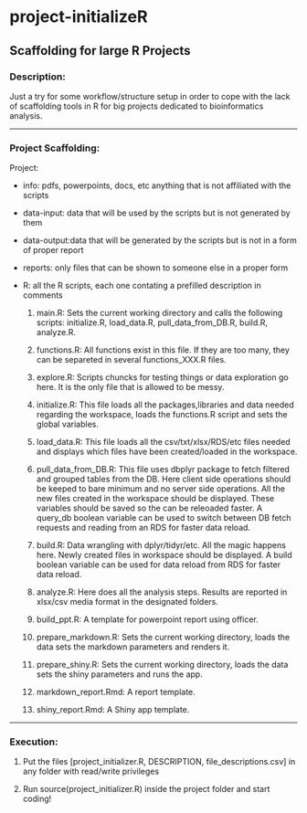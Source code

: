 # project-initializeR

## Scaffolding for large R Projects

### Description: 

Just a try for some workflow/structure setup in order to cope with the
lack of scaffolding tools in R for big projects dedicated to bioinformatics analysis.


---

### Project Scaffolding:
    
Project:
  * info:	pdfs, powerpoints, docs, etc anything that is not affiliated with the scripts
  
  * data-input: data that will be used by the scripts but is not generated by them
  
  * data-output:data that will be generated by the scripts but is not in a form of proper report
  
  * reports:    only files that can be shown to someone else in a proper form
  
  * R:		all the R scripts, each one contating a prefilled description in comments


    1. main.R: Sets the current working directory and calls the following scripts: initialize.R, load_data.R, pull_data_from_DB.R, build.R, analyze.R.


    2. functions.R: All functions exist in this file. If they are too many, they can be separeted in several functions_XXX.R files.


    3. explore.R: Scripts chuncks for testing things or data exploration go here. It is the only file that is allowed to be messy. 


    4. initialize.R: This file loads all the packages,libraries and data needed regarding the workspace, loads the functions.R script and sets the global variables.


    5. load_data.R: This file loads all the csv/txt/xlsx/RDS/etc files needed and displays which files have been created/loaded in the workspace.


    6. pull_data_from_DB.R: This file uses dbplyr package to fetch filtered and grouped tables from the DB. Here client side operations should be keeped to bare minimum and no server side operations. All the new files created in the workspace should be displayed. These variables should be saved so the can be releoaded faster. A query_db boolean variable can be used to switch between DB fetch requests and reading from an RDS for faster data reload.


    7. build.R: Data wrangling with dplyr/tidyr/etc. All the magic happens here. Newly created files in workspace should be displayed. A build boolean variable can be used for data reload from RDS for faster data reload.


    8. analyze.R: Here does all the analysis steps. Results are reported in xlsx/csv media format in the designated folders.
    
 
    9. build_ppt.R: A template for powerpoint report using officer.


    10. prepare_markdown.R: Sets the current working directory, loads the data sets the markdown parameters and renders it.


    11. prepare_shiny.R: Sets the current working directory, loads the data sets the shiny parameters and runs the app.


    12. markdown_report.Rmd: A report template.


    13. shiny_report.Rmd: A Shiny app template.


---
  
### Execution:

1.  Put the files [project_initializer.R, DESCRIPTION, file_descriptions.csv]
in any folder with read/write privileges

2.  Run source(project_initializer.R) inside the project folder and
start coding!
